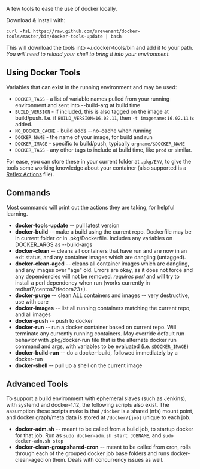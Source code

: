 A few tools to ease the use of docker locally.

Download & Install with:

	curl -fsL https://raw.github.com/srevenant/docker-tools/master/bin/docker-tools-update | bash

This will download the tools into ~/.docker-tools/bin and add it to your path.  *You will need to reload your shell to bring it into your environment.*

Using Docker Tools
------------------


Variables that can exist in the running environment and may be used:

* `DOCKER_TAGS` - a list of variable names pulled from your running environment and sent into --build-arg at build time
* `BUILD_VERSION` - if included, this is also tagged on the image at build/push.  I.e. if `BUILD_VERSION=16.02.11`, then `-t imagename:16.02.11` is added.
* `NO_DOCKER_CACHE` - build adds --no-cache when running
* `DOCKER_NAME` - the name of your image, for build and run
* `DOCKER_IMAGE` - specific to build/push, typically `orgname/$DOCKER_NAME`
* `DOCKER_TAGS` - any other tags to include at build time, like `prod` or similar.

For ease, you can store these in your current folder at `.pkg/ENV`, to give the tools some working knowledge about your container (also supported is a [Reflex Actions](https://reflex.cold.org) file).

Commands
--------

Most commands will print out the actions they are taking, for helpful learning.

* __docker-tools-update__ -- pull latest version
* __docker-build__ -- make a build using the current repo.  Dockerfile may be in current folder or in .pkg/Dockerfile.  Includes any variables on DOCKER_ARGS as --build-args
* __docker-clean__ -- cleans all containers that have run and are now in an exit status, and any container images which are dangling (untagged).
* __docker-clean-aged__ -- cleans all container images which are dangling, and any images over "age" old.  Errors are okay, as it does not force and any dependencies will not be removed.  *requires perl* and will try to install a perl dependency when run (works currently in redhat7/centos7/fedora23+).
* __docker-purge__ -- clean ALL containers and images -- very destructive, use with care
* __docker-images__ -- list all running containers matching the current repo, and all images
* __docker-push__ -- push to docker
* __docker-run__ -- run a docker container based on current repo.  Will terminate any currently running containers.  May override default run behavior with .pkg/docker-run file that is the alternate docker run command and args, with variables to be evaluated (i.e. `$DOCKER_IMAGE`)
* __docker-build-run__ -- do a docker-build, followed immediately by a docker-run
* __docker-shell__ -- pull up a shell on the current image

Advanced Tools
--------------

To support a build environment with ephemeral slaves (such as Jenkins), with systemd and docker-1.12, the following scripts also exist.  The assumption these scripts make is that `/docker` is a shared (nfs) mount point, and docker graph/meta data is stored at `/docker/{job}` unique to each job.

* __docker-adm.sh__ -- meant to be called from a build job, to startup docker for that job. Run as `sudo docker-adm.sh start JOBNAME`, and `sudo docker-adm.sh stop`
* __docker-clean-groupshared-cron__ -- meant to be called from cron, rolls through each of the grouped docker job base folders and runs docker-clean-aged on them.  Deals with concurrency issues as well.

